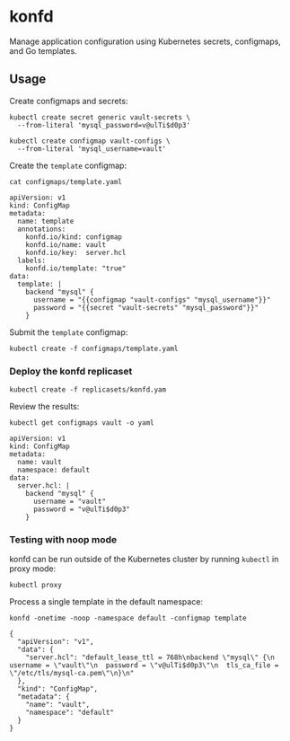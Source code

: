 # konfd

Manage application configuration using Kubernetes secrets, configmaps, and Go templates.

## Usage

Create configmaps and secrets:

```
kubectl create secret generic vault-secrets \
  --from-literal 'mysql_password=v@ulTi$d0p3'
```

```
kubectl create configmap vault-configs \
  --from-literal 'mysql_username=vault'
```

Create the `template` configmap:

```
cat configmaps/template.yaml 
```
```
apiVersion: v1
kind: ConfigMap
metadata:
  name: template
  annotations:
    konfd.io/kind: configmap
    konfd.io/name: vault
    konfd.io/key:  server.hcl
  labels:
    konfd.io/template: "true"
data:
  template: |
    backend "mysql" {
      username = "{{configmap "vault-configs" "mysql_username"}}"
      password = "{{secret "vault-secrets" "mysql_password"}}"
    }
```

Submit the `template` configmap:

```
kubectl create -f configmaps/template.yaml
```

### Deploy the konfd replicaset

```
kubectl create -f replicasets/konfd.yam
```

Review the results:

```
kubectl get configmaps vault -o yaml
```

```
apiVersion: v1
kind: ConfigMap
metadata:
  name: vault
  namespace: default
data:
  server.hcl: |
    backend "mysql" {
      username = "vault"
      password = "v@ulTi$d0p3"
    }
```

### Testing with noop mode

konfd can be run outside of the Kubernetes cluster by running `kubectl` in proxy mode:

```
kubectl proxy
```

Process a single template in the default namespace:

```
konfd -onetime -noop -namespace default -configmap template
```

```
{
  "apiVersion": "v1",
  "data": {
    "server.hcl": "default_lease_ttl = 768h\nbackend \"mysql\" {\n  username = \"vault\"\n  password = \"v@ulTi$d0p3\"\n  tls_ca_file = \"/etc/tls/mysql-ca.pem\"\n}\n"
  },
  "kind": "ConfigMap",
  "metadata": {
    "name": "vault",
    "namespace": "default"
  }
}
```
